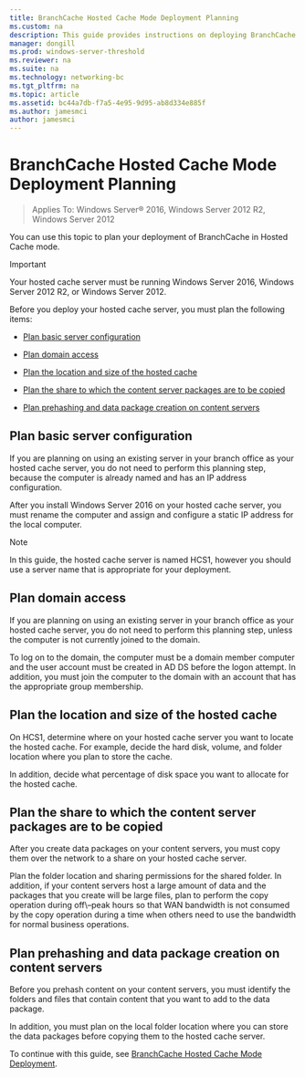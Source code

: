 ```yaml
---
title: BranchCache Hosted Cache Mode Deployment Planning
ms.custom: na
description: This guide provides instructions on deploying BranchCache in hosted cache mode on computers running Windows Server 2016 and Windows 10
manager: dongill
ms.prod: windows-server-threshold
ms.reviewer: na
ms.suite: na
ms.technology: networking-bc
ms.tgt_pltfrm: na
ms.topic: article
ms.assetid: bc44a7db-f7a5-4e95-9d95-ab8d334e885f
ms.author: jamesmci
author: jamesmci
---
```


# BranchCache Hosted Cache Mode Deployment Planning

>Applies To: Windows Server&reg; 2016, Windows Server 2012 R2, Windows Server 2012

You can use this topic to plan your deployment of BranchCache in Hosted Cache mode.

>[!IMPORTANT]
>Your hosted cache server must be running Windows Server 2016, Windows Server 2012 R2, or Windows Server 2012.

Before you deploy your hosted cache server, you must plan the following items:

- [Plan basic server configuration](#bkmk_basic)

- [Plan domain access](#bkmk_domain)

- [Plan the location and size of the hosted cache](#bkmk_cachelocation)

- [Plan the share to which the content server packages are to be copied](#bkmk_package)

- [Plan prehashing and data package creation on content servers](#bkmk_prehash)

## <a name="bkmk_basic"></a>Plan basic server configuration
  
If you are planning on using an existing server in your branch office as your hosted cache server, you do not need to perform this planning step, because the computer is already named and has an IP address configuration.

After you install Windows Server 2016 on your hosted cache server, you must rename the computer and assign and configure a static IP address for the local computer.

>[!NOTE]
>In this guide, the hosted cache server is named HCS1, however you should use a server name that is appropriate for your deployment.

## <a name="bkmk_domain"></a>Plan domain access

If you are planning on using an existing server in your branch office as your hosted cache server, you do not need to perform this planning step, unless the computer is not currently joined to the domain.
  
To log on to the domain, the computer must be a domain member computer and the user account must be created in AD DS before the logon attempt. In addition, you must join the computer to the domain with an account that has the appropriate group membership.

## <a name="bkmk_cachelocation"></a>Plan the location and size of the hosted cache

On HCS1, determine where on your hosted cache server you want to locate the hosted cache. For example, decide the hard disk, volume, and folder location where you plan to store the cache.

In addition, decide what percentage of disk space you want to allocate for the hosted cache.

## <a name="bkmk_package"></a>Plan the share to which the content server packages are to be copied

After you create data packages on your content servers, you must copy them over the network to a share on your hosted cache server.

Plan the folder location and sharing permissions for the shared folder. In addition, if your content servers host a large amount of data and the packages that you create will be large files, plan to perform the copy operation during off\–peak hours so that WAN bandwidth is not consumed by the copy operation during a time when others need to use the bandwidth for normal business operations.

## <a name="bkmk_prehash"></a>Plan prehashing and data package creation on content servers

Before you prehash content on your content servers, you must identify the folders and files that contain content that you want to add to the data package. 

In addition, you must plan on the local folder location where you can store the data packages before copying them to the hosted cache server.

To continue with this guide, see [BranchCache Hosted Cache Mode Deployment](4-Bc-Hcm-Deployment.md).
